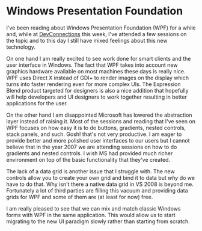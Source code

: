 # Windows Presentation Foundation
I've been reading about Windows Presentation Foundation (WPF) for a while and, while at [DevConnections](http://www.devconnections.com/) this week, I've attended a few sessions on the topic and to this day I still have mixed feelings about this new technology.

On one hand I am really excited to see work done for smart clients and the user interface in Windows. The fact that WPF takes into account new graphics hardware available on most machines these days is really nice. WPF uses Direct X instead of GDI+ to render images on the display which turns into faster rendering even for more complex UIs. The Expression Blend product targeted for designers is also a nice addition that hopefully will help developers and UI designers to work together resulting in better applications for the user.

On the other hand I am disappointed Microsoft has lowered the abstraction layer instead of raising it. Most of the sessions and reading that I've seen on WPF focuses on how easy it is to do buttons, gradients, nested controls, stack panels, and such. Gosh! that's not very productive. I am eager to provide better and more polished user interfaces to our users but I cannot believe that in the year 2007 we are attending sessions on how to do gradients and nested controls. I wish MS had provided much richer environment on top of the basic functionality that they've created.

The lack of a data grid is another issue that I struggle with. The new controls allow you to create your own grid and bind it to data but *why* do we have to do that. Why isn't there a native data grid in VS 2008 is beyond me. Fortunately a lot of third parties are filling this vacuum and providing data grids for WPF and some of them are (at least for now) free.

I am really pleased to see that we can mix and match classic Windows forms with WPF in the same application. This would allow us to start migrating to the new UI paradigm slowly rather than starting from scratch.